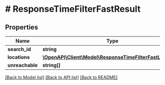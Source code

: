 # # ResponseTimeFilterFastResult

## Properties

Name | Type | Description | Notes
------------ | ------------- | ------------- | -------------
**search_id** | **string** |  |
**locations** | [**\OpenAPI\Client\Model\ResponseTimeFilterFastLocation[]**](ResponseTimeFilterFastLocation.md) |  |
**unreachable** | **string[]** |  |

[[Back to Model list]](../../README.md#models) [[Back to API list]](../../README.md#endpoints) [[Back to README]](../../README.md)
